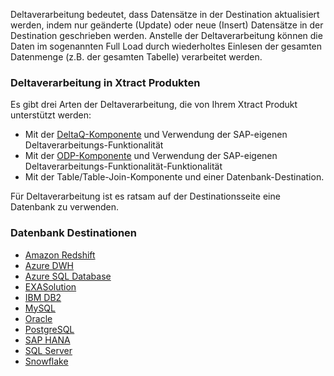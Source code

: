 Deltaverarbeitung bedeutet, dass Datensätze in der Destination aktualisiert werden, indem nur geänderte (Update) oder neue (Insert) Datensätze in der Destination geschrieben werden. 
Anstelle der Deltaverarbeitung können die Daten im sogenannten Full Load durch wiederholtes Einlesen der gesamten Datenmenge (z.B. der gesamten Tabelle) verarbeitet werden.

### Deltaverarbeitung in Xtract Produkten
Es gibt drei Arten der Deltaverarbeitung, die von Ihrem Xtract Produkt unterstützt werden:
- Mit der [DeltaQ-Komponente](../datasource-deltaq/eine-deltaq-quelle-definieren) und Verwendung der SAP-eigenen Deltaverarbeitungs-Funktionalität 
- Mit der [ODP-Komponente](../odp/odp-settings#update-mode-) und Verwendung der SAP-eigenen Deltaverarbeitungs-Funktionalität-Funktionalität
- Mit der Table/Table-Join-Komponente und einer Datenbank-Destination.

Für Deltaverarbeitung ist es ratsam auf der Destinationsseite eine Datenbank zu verwenden.

### Datenbank Destinationen
- [Amazon Redshift](../xu-zielumgebungen/redshift/daten-mergen) 
- [Azure DWH](../xu-zielumgebungen/azure_dwh/daten-mergen) 
- [Azure SQL Database](../xu-zielumgebungen/microsoft-sql-server/daten-mergen) 
- [EXASolution](../xu-zielumgebungen/exasol/daten-mergen) 
- [IBM DB2](../xu-zielumgebungen/ibm-db2/daten-mergen) 
- [MySQL](../xu-zielumgebungen/mysql/daten-mergen) 
- [Oracle](../xu-zielumgebungen/oracle/daten-mergen) 
- [PostgreSQL](../xu-zielumgebungen/postgreSQL/daten-mergen)
- [SAP HANA](../xu-zielumgebungen/hana/daten-mergen) 
- [SQL Server](../xu-zielumgebungen/microsoft-sql-server/daten-mergen) 
- [Snowflake](../xu-zielumgebungen/snowflake/daten-mergen)




